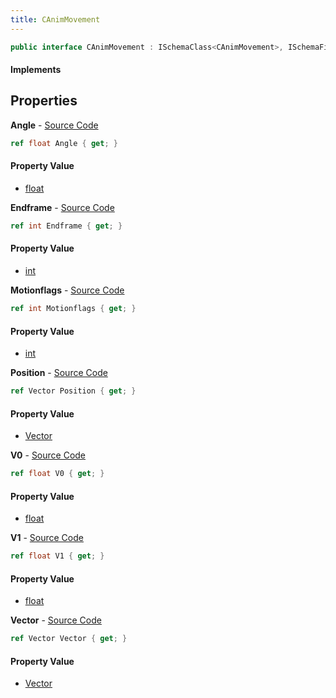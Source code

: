 ```yaml
---
title: CAnimMovement
---
```


```csharp
public interface CAnimMovement : ISchemaClass<CAnimMovement>, ISchemaField, ISchemaClass, INativeHandle
```

#### Implements

## Properties

**Angle** - [Source Code](https://github.com/swiftly-solution/swiftlys2/blob/master/managed/src/SwiftlyS2.Generated/Schemas/Interfaces/CAnimMovement.cs#L24)

```csharp
ref float Angle { get; }
```

#### Property Value

- [float](https://learn.microsoft.com/dotnet/api/system.single)

**Endframe** - [Source Code](https://github.com/swiftly-solution/swiftlys2/blob/master/managed/src/SwiftlyS2.Generated/Schemas/Interfaces/CAnimMovement.cs#L16)

```csharp
ref int Endframe { get; }
```

#### Property Value

- [int](https://learn.microsoft.com/dotnet/api/system.int32)

**Motionflags** - [Source Code](https://github.com/swiftly-solution/swiftlys2/blob/master/managed/src/SwiftlyS2.Generated/Schemas/Interfaces/CAnimMovement.cs#L18)

```csharp
ref int Motionflags { get; }
```

#### Property Value

- [int](https://learn.microsoft.com/dotnet/api/system.int32)

**Position** - [Source Code](https://github.com/swiftly-solution/swiftlys2/blob/master/managed/src/SwiftlyS2.Generated/Schemas/Interfaces/CAnimMovement.cs#L28)

```csharp
ref Vector Position { get; }
```

#### Property Value

- [Vector](/docs/api/shared/natives/vector)

**V0** - [Source Code](https://github.com/swiftly-solution/swiftlys2/blob/master/managed/src/SwiftlyS2.Generated/Schemas/Interfaces/CAnimMovement.cs#L20)

```csharp
ref float V0 { get; }
```

#### Property Value

- [float](https://learn.microsoft.com/dotnet/api/system.single)

**V1** - [Source Code](https://github.com/swiftly-solution/swiftlys2/blob/master/managed/src/SwiftlyS2.Generated/Schemas/Interfaces/CAnimMovement.cs#L22)

```csharp
ref float V1 { get; }
```

#### Property Value

- [float](https://learn.microsoft.com/dotnet/api/system.single)

**Vector** - [Source Code](https://github.com/swiftly-solution/swiftlys2/blob/master/managed/src/SwiftlyS2.Generated/Schemas/Interfaces/CAnimMovement.cs#L26)

```csharp
ref Vector Vector { get; }
```

#### Property Value

- [Vector](/docs/api/shared/natives/vector)

